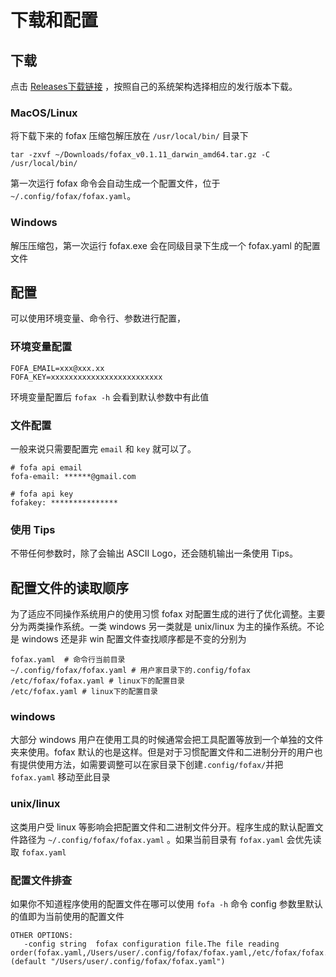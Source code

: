 # 下载和配置
## 下载

点击 [Releases下载链接](https://github.com/xiecat/fofax/releases) ，按照自己的系统架构选择相应的发行版本下载。

### MacOS/Linux

将下载下来的 fofax 压缩包解压放在 `/usr/local/bin/` 目录下

```console
tar -zxvf ~/Downloads/fofax_v0.1.11_darwin_amd64.tar.gz -C /usr/local/bin/
```

第一次运行 fofax 命令会自动生成一个配置文件，位于 `~/.config/fofax/fofax.yaml`。

### Windows

解压压缩包，第一次运行 fofax.exe 会在同级目录下生成一个 fofax.yaml 的配置文件

## 配置

可以使用环境变量、命令行、参数进行配置，

### 环境变量配置

```
FOFA_EMAIL=xxx@xxx.xx
FOFA_KEY=xxxxxxxxxxxxxxxxxxxxxxxxx
```

环境变量配置后 `fofax -h` 会看到默认参数中有此值

### 文件配置

一般来说只需要配置完 `email` 和 `key` 就可以了。

```console
# fofa api email
fofa-email: ******@gmail.com

# fofa api key
fofakey: ***************
```

### 使用 Tips

不带任何参数时，除了会输出 ASCII Logo，还会随机输出一条使用 Tips。

## 配置文件的读取顺序

为了适应不同操作系统用户的使用习惯 fofax 对配置生成的进行了优化调整。主要分为两类操作系统。一类 windows 另一类就是 unix/linux 为主的操作系统。不论是 windows 还是非 win 配置文件查找顺序都是不变的分别为

```
fofax.yaml  # 命令行当前目录
~/.config/fofax/fofax.yaml # 用户家目录下的.config/fofax 
/etc/fofax/fofax.yaml # linux下的配置目录
/etc/fofax.yaml # linux下的配置目录
```

### windows

大部分 windows 用户在使用工具的时候通常会把工具配置等放到一个单独的文件夹来使用。fofax 默认的也是这样。但是对于习惯配置文件和二进制分开的用户也有提供使用方法，如需要调整可以在家目录下创建`.config/fofax/`并把`fofax.yaml` 移动至此目录

### unix/linux

这类用户受 linux 等影响会把配置文件和二进制文件分开。程序生成的默认配置文件路径为 `~/.config/fofax/fofax.yaml` 。如果当前目录有 `fofax.yaml`  会优先读取 `fofax.yaml` 

### 配置文件排查

如果你不知道程序使用的配置文件在哪可以使用 `fofa -h` 命令 config 参数里默认的值即为当前使用的配置文件

```
OTHER OPTIONS:
   -config string  fofax configuration file.The file reading order(fofax.yaml,/Users/user/.config/fofax/fofax.yaml,/etc/fofax/fofax.yaml,/etc/fofax.yaml) (default "/Users/user/.config/fofax/fofax.yaml")
```






